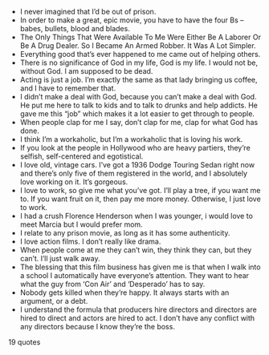  - I never imagined that I’d be out of prison.
 - In order to make a great, epic movie, you have to have the four Bs – babes, bullets, blood and blades.
 - The Only Things That Were Available To Me Were Either Be A Laborer Or Be A Drug Dealer. So I Became An Armed Robber. It Was A Lot Simpler.
 - Everything good that’s ever happened to me came out of helping others.
 - There is no significance of God in my life, God is my life. I would not be, without God. I am supposed to be dead.
 - Acting is just a job. I’m exactly the same as that lady bringing us coffee, and I have to remember that.
 - I didn’t make a deal with God, because you can’t make a deal with God. He put me here to talk to kids and to talk to drunks and help addicts. He gave me this “job” which makes it a lot easier to get through to people.
 - When people clap for me I say, don’t clap for me, clap for what God has done.
 - I think I’m a workaholic, but I’m a workaholic that is loving his work.
 - If you look at the people in Hollywood who are heavy partiers, they’re selfish, self-centered and egotistical.
 - I love old, vintage cars. I’ve got a 1936 Dodge Touring Sedan right now and there’s only five of them registered in the world, and I absolutely love working on it. It’s gorgeous.
 - I love to work, so give me what you’ve got. I’ll play a tree, if you want me to. If you want fruit on it, then pay me more money. Otherwise, I just love to work.
 - I had a crush Florence Henderson when I was younger, i would love to meet Marcia but I would prefer mom.
 - I relate to any prison movie, as long as it has some authenticity.
 - I love action films. I don’t really like drama.
 - When people come at me they can’t win, they think they can, but they can’t. I’ll just walk away.
 - The blessing that this film business has given me is that when I walk into a school I automatically have everyone’s attention. They want to hear what the guy from ‘Con Air’ and ‘Desperado’ has to say.
 - Nobody gets killed when they’re happy. It always starts with an argument, or a debt.
 - I understand the formula that producers hire directors and directors are hired to direct and actors are hired to act. I don’t have any conflict with any directors because I know they’re the boss.

19 quotes